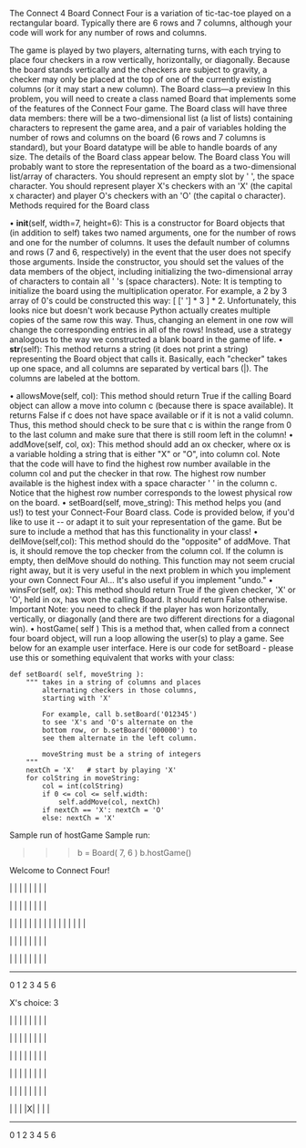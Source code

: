 The Connect 4 Board
Connect Four is a variation of tic-tac-toe played on a rectangular board. Typically there are 6 rows and 7 columns, although your code will work for any number of rows and columns.
 
The game is played by two players, alternating turns, with each trying to place four checkers in a row vertically, horizontally, or diagonally. Because the board stands vertically and the checkers are subject to gravity, a checker may only be placed at the top of one of the currently existing columns (or it may start a new column).
The Board class—a preview
In this problem, you will need to create a class named Board that implements some of the features of the Connect Four game. The Board class will have three data members: there will be a two-dimensional list (a list of lists) containing characters to represent the game area, and a pair of variables holding the number of rows and columns on the board (6 rows and 7 columns is standard), but your Board datatype will be able to handle boards of any size. The details of the Board class appear below.
The Board class
You will probably want to store the representation of the board as a two-dimensional list/array of characters. You should represent an empty slot by ' ', the space character. You should represent player X's checkers with an 'X' (the capital x character) and player O's checkers with an 'O' (the capital o character).
Methods required for the Board class

•	__init__(self, width=7, height=6): This is a constructor for Board objects that (in addition to self) takes two named arguments, one for the number of rows and one for the number of columns. It uses the default number of columns and rows (7 and 6, respectively) in the event that the user does not specify those arguments. Inside the constructor, you should set the values of the data members of the object, including initializing the two-dimensional array of characters to contain all ' 's (space characters). Note: It is tempting to initialize the board using the multiplication operator. For example, a 2 by 3 array of 0's could be constructed this way:
[ [' '] * 3 ] * 2. Unfortunately, this looks nice but doesn't work because Python actually creates multiple copies of the same row this way. Thus, changing an element in one row will change the corresponding entries in all of the rows! Instead, use a strategy analogous to the way we constructed a blank board in the game of life.
•	__str__(self): This method returns a string (it does not print a string) representing the Board object that calls it. Basically, each "checker" takes up one space, and all columns are separated by vertical bars (|). The columns are labeled at the bottom.

•	allowsMove(self, col): This method should return True if the calling Board object can allow a move into column c (because there is space available). It returns False if c does not have space available or if it is not a valid column. Thus, this method should check to be sure that c is within the range from 0 to the last column and make sure that there is still room left in the column!
•	addMove(self, col, ox): This method should add an ox checker, where ox is a variable holding a string that is either "X" or "O", into column col. Note that the code will have to find the highest row number available in the column col and put the checker in that row. The highest row number available is the highest index with a space character ' ' in the column c. Notice that the highest row number corresponds to the lowest physical row on the board.
•	setBoard(self, move_string): This method helps you (and us!) to test your Connect-Four Board class. Code is provided below, if you'd like to use it -- or adapt it to suit your representation of the game. But be sure to include a method that has this functionality in your class!
•	delMove(self,col): This method should do the "opposite" of addMove. That is, it should remove the top checker from the column col. If the column is empty, then delMove should do nothing. This function may not seem crucial right away, but it is very useful in the next problem in which you implement your own Connect Four AI... It's also useful if you implement "undo."
•	winsFor(self, ox): This method should return True if the given checker, 'X' or 'O', held in ox, has won the calling Board. It should return False otherwise. Important Note: you need to check if the player has won horizontally, vertically, or diagonally (and there are two different directions for a diagonal win).
•	hostGame( self ) This is a method that, when called from a connect four board object, will run a loop allowing the user(s) to play a game. See below for an example user interface.
Here is our code for setBoard - please use this or something equivalent that works with your class:

    def setBoard( self, moveString ):
        """ takes in a string of columns and places
            alternating checkers in those columns,
            starting with 'X'
            
            For example, call b.setBoard('012345')
            to see 'X's and 'O's alternate on the
            bottom row, or b.setBoard('000000') to
            see them alternate in the left column.

            moveString must be a string of integers
        """
        nextCh = 'X'   # start by playing 'X'
        for colString in moveString:
            col = int(colString)
            if 0 <= col <= self.width:
                self.addMove(col, nextCh)
            if nextCh == 'X': nextCh = 'O'
            else: nextCh = 'X'

Sample run of hostGame
Sample run: 
>>> b = Board( 7, 6 )
>>> b.hostGame()


Welcome to Connect Four!

| | | | | | | |

| | | | | | | |

| | | | | | | |
| | | | | | | |

| | | | | | | |

| | | | | | | |

---------------

 0 1 2 3 4 5 6

X's choice:  3

| | | | | | | |

| | | | | | | |

| | | | | | | |

| | | | | | | |

| | | | | | | |

| | | |X| | | |

---------------

 0 1 2 3 4 5 6

